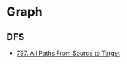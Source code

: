 # Graph

## DFS

- [797. All Paths From Source to Target](https://leetcode.com/problems/all-paths-from-source-to-target/)